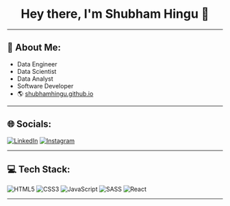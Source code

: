 
<!--
**Shubhamhingu/Shubhamhingu** is a ✨ _special_ ✨ repository because its `README.md` (this file) appears on your GitHub profile.

Here are some ideas to get you started:

- 🔭 I’m currently working on ...
- 🌱 I’m currently learning ...
- 👯 I’m looking to collaborate on ...
- 🤔 I’m looking for help with ...
- 💬 Ask me about ...
- 📫 How to reach me: ...
- 😄 Pronouns: ...
- ⚡ Fun fact: ...
-->
<h1 align="center">Hey there, I'm Shubham Hingu 👋</h1>

---

## 📌 About Me:

-  Data Engineer 
-  Data Scientist
-  Data Analyst
-  Software Developer  
- 🌎 [shubhamhingu.github.io](https://shubhamhingu.github.io)

---

## 🌐 Socials:

[![LinkedIn](https://img.shields.io/badge/LinkedIn-0A66C2?style=for-the-badge&logo=linkedin&logoColor=white)](https://linkedin.com/in/Shubhamhingu)
[![Instagram](https://img.shields.io/badge/Instagram-E4405F?style=for-the-badge&logo=instagram&logoColor=white)](https://instagram.com/shubhamhingu99)

---

## 💻 Tech Stack:

![HTML5](https://img.shields.io/badge/HTML5-E34F26?style=for-the-badge&logo=html5&logoColor=white)
![CSS3](https://img.shields.io/badge/CSS3-1572B6?style=for-the-badge&logo=css3&logoColor=white)
![JavaScript](https://img.shields.io/badge/JavaScript-F7DF1E?style=for-the-badge&logo=javascript&logoColor=black)
![SASS](https://img.shields.io/badge/SASS-CC6699?style=for-the-badge&logo=sass&logoColor=white)
![React](https://img.shields.io/badge/React-20232A?style=for-the-badge&logo=react&logoColor=61DAFB)

---

<!-- ## 📊 GitHub Stats: -->

<!-- Profile Summary Card 
<p align="center">
  <img src="https://github-profile-summary-cards.vercel.app/api/cards/profile-details?username=rammaheshwari&theme=github_dark" alt="GitHub Summary Card" />
</p>
-->
<!-- Contributions and Streak -->
<!--
<p align="center">
  <img src="https://github-readme-streak-stats.herokuapp.com?user=rammaheshwari&theme=dark&hide_border=false" alt="GitHub Streak Stats" />
</p>
-->
<!-- Top Languages -->
<!--
<p align="center">
  <img src="https://github-readme-stats.vercel.app/api/top-langs/?username=rammaheshwari&layout=compact&theme=dark" alt="Top Languages" />
</p>
-->
